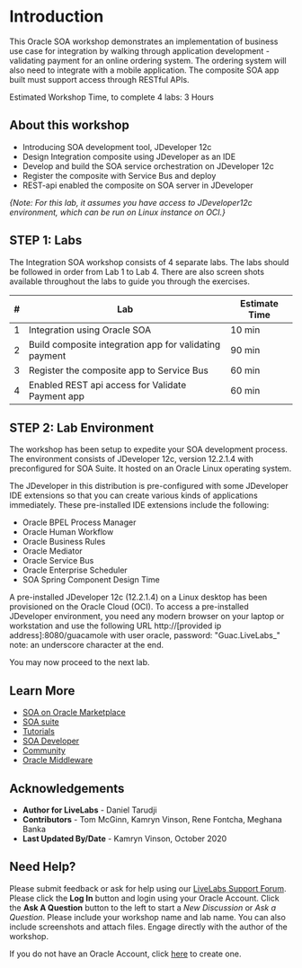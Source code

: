 # Introduction

This Oracle SOA workshop demonstrates an implementation of business use case for integration by walking through application development - validating payment for an online ordering system. The ordering system will also need to integrate with a mobile application. The composite SOA app built must support access through RESTful APIs.

<!-- In the advanced workshop, the order processing would also integrate with systems and apps from the packaging department to do ship orders with preferred shipping providers based on the type of shipping service (2 day, 5-7 day shipping, and so on).

The bulk fulfillment process must run according to a predefined pick-up schedule. Upon fulfillment processing and orders being sent to the packaging department, a message must be communicated to the customer (either bulk or on-demand). -->

Estimated Workshop Time, to complete 4 labs: 3 Hours

## About this workshop

* Introducing SOA development tool, JDeveloper 12c
* Design Integration composite using JDeveloper as an IDE
* Develop and build the SOA service orchestration on JDeveloper 12c
* Register the composite with Service Bus and deploy
* REST-api enabled the composite on SOA server in JDeveloper


*{Note: For this lab, it assumes you have access to JDeveloper12c environment, which can be run on Linux instance on OCI.}*

## STEP 1: Labs

The Integration SOA workshop consists of 4 separate labs.  The labs should be followed in order from Lab 1 to Lab 4.  There are also screen shots available throughout the labs to guide you through the exercises. 

| # | Lab | Estimate Time |
| --- | --- | --- |
| 1 | Integration using Oracle SOA | 10 min |
| 2 | Build composite integration app for validating payment | 90 min |
| 3 | Register the composite app to Service Bus | 60 min |
| 4 | Enabled REST api access for Validate Payment app | 60 min |

<!-- During the live lab, the tutorial pdf document can be found on the desktop of your OCI Linux instance.

![](../images/2/soa-tutorialpdf.png) -->

## STEP 2: Lab Environment

The workshop has been setup to expedite your SOA development process. The environment consists of JDeveloper 12c, version 12.2.1.4 with preconfigured for SOA Suite. It hosted on an Oracle Linux operating system.

The JDeveloper in this distribution is pre-configured with some JDeveloper IDE extensions so that you can create various kinds of applications immediately. These pre-installed IDE extensions include the following:
- Oracle BPEL Process Manager
- Oracle Human Workflow
- Oracle Business Rules
- Oracle Mediator
- Oracle Service Bus
- Oracle Enterprise Scheduler
- SOA Spring Component Design Time

A pre-installed JDeveloper 12c (12.2.1.4) on a Linux desktop has been provisioned on the Oracle Cloud (OCI). To access a pre-installed JDeveloper environment, you need any modern browser on your laptop or workstation and use the following URL http://[provided ip address]:8080/guacamole with user oracle, password: "Guac.LiveLabs_" note: an underscore character at the end.

You may now proceed to the next lab.

## Learn More

- <a href= https://cloudmarketplace.oracle.com/marketplace/en_US/listing/74792101> SOA on Oracle Marketplace </a>
-   <a href= https://www.oracle.com/middleware/technologies/soasuite.html> SOA suite </a>
-   <a href= https://www.oracle.com/middleware/technologies/soasuite-learmore.html> Tutorials </a> 
-  <a href= https://docs.oracle.com/middleware/12211/soasuite/develop/SOASE.pdf> SOA Developer </a> 
- <a href= https://apex.oracle.com/community> Community </a>
-  <a href=https://www.oracle.com/technetwork/middleware/weblogic/learnmore/reducing-middleware-costs-2327571.pdf> Oracle Middleware </a>

## Acknowledgements
* **Author for LiveLabs** - Daniel Tarudji
* **Contributors** - Tom McGinn, Kamryn Vinson, Rene Fontcha, Meghana Banka
* **Last Updated By/Date** - Kamryn Vinson, October 2020

## Need Help?
Please submit feedback or ask for help using our [LiveLabs Support Forum](https://community.oracle.com/tech/developers/categories/livelabsdiscussions). Please click the **Log In** button and login using your Oracle Account. Click the **Ask A Question** button to the left to start a *New Discussion* or *Ask a Question*.  Please include your workshop name and lab name.  You can also include screenshots and attach files.  Engage directly with the author of the workshop.

If you do not have an Oracle Account, click [here](https://profile.oracle.com/myprofile/account/create-account.jspx) to create one.